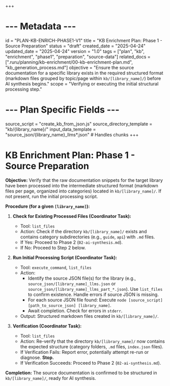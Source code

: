 +++
# --- Metadata ---
id = "PLAN-KB-ENRICH-PHASE1-V1"
title = "KB Enrichment Plan: Phase 1 - Source Preparation"
status = "draft"
created_date = "2025-04-24"
updated_date = "2025-04-24"
version = "1.0"
tags = ["plan", "kb", "enrichment", "phase1", "preparation", "source-data"]
related_docs = [".ruru/planning/kb-enrichment/00-kb-enrichment-plan.md", "kb_generation_process.md"]
objective = "Ensure the source documentation for a specific library exists in the required structured format (markdown files grouped by topic/page within `kb/[library_name]/`) before AI synthesis begins."
scope = "Verifying or executing the initial structural processing step."
# --- Plan Specific Fields ---
source_script = "create_kb_from_json.js"
source_directory_template = "kb/{library_name}/"
input_data_template = "source_json/{library_name}_llms*.json" # Handles chunks
+++

# KB Enrichment Plan: Phase 1 - Source Preparation

**Objective:** Verify that the raw documentation snippets for the target library have been processed into the intermediate structured format (markdown files per page, organized into categories) located in `kb/[library_name]/`. If not present, run the initial processing script.

**Procedure (for a given `[library_name]`):**

1.  **Check for Existing Processed Files (Coordinator Task):**
    *   Tool: `list_files`
    *   Action: Check if the directory `kb/[library_name]/` exists and contains category subdirectories (e.g., `guide`, `api`) with `.md` files.
    *   If Yes: Proceed to Phase 2 (`02-ai-synthesis.md`).
    *   If No: Proceed to Step 2 below.

2.  **Run Initial Processing Script (Coordinator Task):**
    *   Tool: `execute_command`, `list_files`
    *   Action:
        *   Identify the source JSON file(s) for the library (e.g., `source_json/[library_name]_llms.json` or `source_json/[library_name]_llms_part_*.json`). Use `list_files` to confirm existence. Handle errors if source JSON is missing.
        *   For each source JSON file found: Execute `node [source_script] [path_to_source_json] [library_name]`.
        *   Await completion. Check for errors in `stderr`.
    *   Output: Structured markdown files created in `kb/[library_name]/`.

3.  **Verification (Coordinator Task):**
    *   Tool: `list_files`
    *   Action: Re-verify that the directory `kb/[library_name]/` now contains the expected structure (category folders, `.md` files, `index.json` files).
    *   If Verification Fails: Report error, potentially attempt re-run or diagnose. **Stop.**
    *   If Verification Succeeds: Proceed to Phase 2 (`02-ai-synthesis.md`).

**Completion:** The source documentation is confirmed to be structured in `kb/[library_name]/`, ready for AI synthesis.
